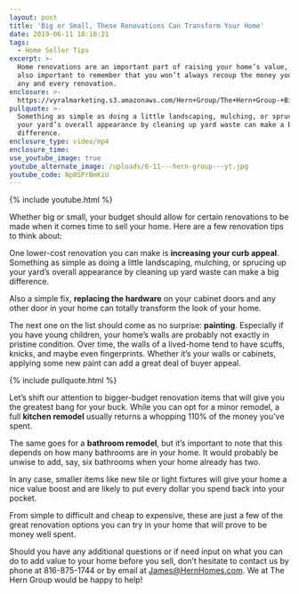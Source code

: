 ```yaml
---
layout: post
title: 'Big or Small, These Renovations Can Transform Your Home'
date: 2019-06-11 18:10:21
tags:
  - Home Seller Tips
excerpt: >-
  Home renovations are an important part of raising your home’s value, but it’s
  also important to remember that you won’t always recoup the money you spent on
  any and every renovation.
enclosure: >-
  https://vyralmarketing.s3.amazonaws.com/Hern+Group/The+Hern+Group-+Big+or+Small%2C+These+Renovations+Can+Transform+Your+Home.mp4
pullquote: >-
  Something as simple as doing a little landscaping, mulching, or sprucing up
  your yard’s overall appearance by cleaning up yard waste can make a big
  difference.
enclosure_type: video/mp4
enclosure_time:
use_youtube_image: true
youtube_alternate_image: /uploads/6-11---hern-group---yt.jpg
youtube_code: Np0SPrBmKiU
---
```


{% include youtube.html %}

Whether big or small, your budget should allow for certain renovations to be made when it comes time to sell your home. Here are a few renovation tips to think about:&nbsp;

One lower-cost renovation you can make is **increasing your curb appeal**. Something as simple as doing a little landscaping, mulching, or sprucing up your yard’s overall appearance by cleaning up yard waste can make a big difference.

Also a simple fix, **replacing the hardware** on your cabinet doors and any other door in your home can totally transform the look of your home.&nbsp;

The next one on the list should come as no surprise: **painting**. Especially if you have young children, your home’s walls are probably not exactly in pristine condition. Over time, the walls of a lived-home tend to have scuffs, knicks, and maybe even fingerprints. Whether it’s your walls or cabinets, applying some new paint can add a great deal of buyer appeal. &nbsp;

{% include pullquote.html %}

Let’s shift our attention to bigger-budget renovation items that will give you the greatest bang for your buck. While you can opt for a minor remodel, a full **kitchen remodel** usually returns a whopping 110% of the money you’ve spent. &nbsp; &nbsp;&nbsp;

The same goes for a **bathroom remodel**, but it’s important to note that this depends on how many bathrooms are in your home. It would probably be unwise to add, say, six bathrooms when your home already has two. &nbsp;

In any case, smaller items like new tile or light fixtures will give your home a nice value boost and are likely to put every dollar you spend back into your pocket.&nbsp;

From simple to difficult and cheap to expensive, these are just a few of the great renovation options you can try in your home that will prove to be money well spent.&nbsp;

Should you have any additional questions or if need input on what you can do to add value to your home before you sell, don’t hesitate to contact us by phone at 816-875-1744 or by email at [James@HernHomes.com](mailto:James@HernHomes.com). We at The Hern Group would be happy to help\!